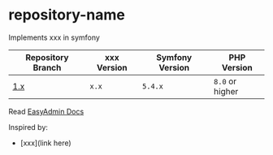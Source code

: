 # repository-name
Implements xxx in symfony

| Repository Branch | xxx       Version | Symfony Version | PHP Version     |
|-------------------|-------------------|-----------------|-----------------|
| [1.x][2]          | `x.x`             | `5.4.x`         | `8.0` or higher |


Read [EasyAdmin Docs][1]

Inspired by:   
- [xxx](link here)

[1]: https://symfony.com/doc/4.x/bundles/EasyAdminBundle/index.html
[2]: https://github.com/habibun/xxx/tree/x.x
